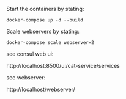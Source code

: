 
Start the containers by stating:

``
docker-compose up -d --build
``

Scale webservers by stating:

``
docker-compose scale webserver=2
``

see consul web ui:

http://localhost:8500/ui/cat-service/services

see webserver:

http://localhost/webserver/
